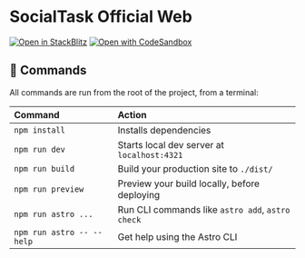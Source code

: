 # SocialTask Official Web

[![Open in StackBlitz](https://developer.stackblitz.com/img/open_in_stackblitz.svg)](https://stackblitz.com/github/SocialTask/Web/tree/main/)
[![Open with CodeSandbox](https://assets.codesandbox.io/github/button-edit-lime.svg)](https://codesandbox.io/p/sandbox/github/SocialTask/Web/tree/main/)
## 🧞 Commands

All commands are run from the root of the project, from a terminal:

| Command                   | Action                                           |
| :------------------------ | :----------------------------------------------- |
| `npm install`             | Installs dependencies                            |
| `npm run dev`             | Starts local dev server at `localhost:4321`      |
| `npm run build`           | Build your production site to `./dist/`          |
| `npm run preview`         | Preview your build locally, before deploying     |
| `npm run astro ...`       | Run CLI commands like `astro add`, `astro check` |
| `npm run astro -- --help` | Get help using the Astro CLI                     |
